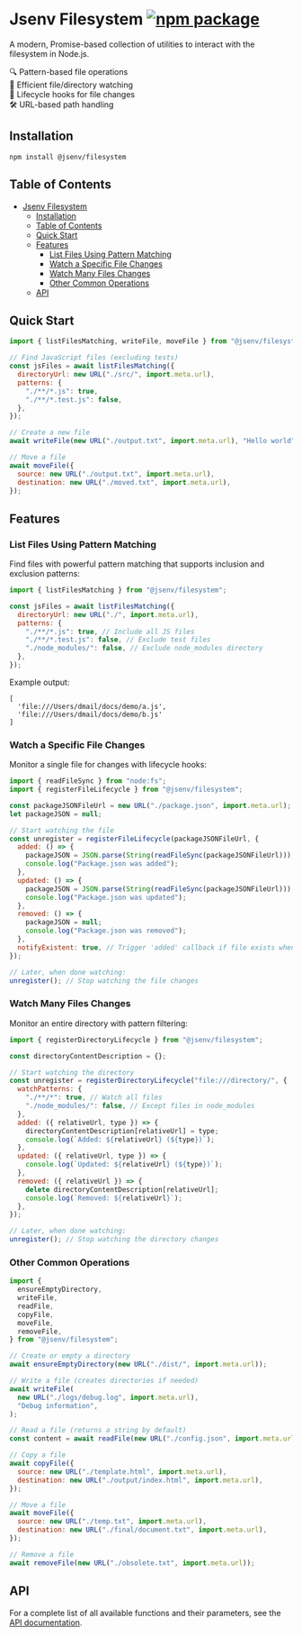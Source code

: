 # Jsenv Filesystem [![npm package](https://img.shields.io/npm/v/@jsenv/filesystem.svg?logo=npm&label=package)](https://www.npmjs.com/package/@jsenv/filesystem)

A modern, Promise-based collection of utilities to interact with the filesystem in Node.js.

🔍 Pattern-based file operations  
👀 Efficient file/directory watching  
🔄 Lifecycle hooks for file changes  
🛠️ URL-based path handling

## Installation

```console
npm install @jsenv/filesystem
```

## Table of Contents

- [Jsenv Filesystem ](#jsenv-filesystem-)
  - [Installation](#installation)
  - [Table of Contents](#table-of-contents)
  - [Quick Start](#quick-start)
  - [Features](#features)
    - [List Files Using Pattern Matching](#list-files-using-pattern-matching)
    - [Watch a Specific File Changes](#watch-a-specific-file-changes)
    - [Watch Many Files Changes](#watch-many-files-changes)
    - [Other Common Operations](#other-common-operations)
  - [API](#api)

## Quick Start

```js
import { listFilesMatching, writeFile, moveFile } from "@jsenv/filesystem";

// Find JavaScript files (excluding tests)
const jsFiles = await listFilesMatching({
  directoryUrl: new URL("./src/", import.meta.url),
  patterns: {
    "./**/*.js": true,
    "./**/*.test.js": false,
  },
});

// Create a new file
await writeFile(new URL("./output.txt", import.meta.url), "Hello world");

// Move a file
await moveFile({
  source: new URL("./output.txt", import.meta.url),
  destination: new URL("./moved.txt", import.meta.url),
});
```

## Features

### List Files Using Pattern Matching

Find files with powerful pattern matching that supports inclusion and exclusion patterns:

```js
import { listFilesMatching } from "@jsenv/filesystem";

const jsFiles = await listFilesMatching({
  directoryUrl: new URL("./", import.meta.url),
  patterns: {
    "./**/*.js": true, // Include all JS files
    "./**/*.test.js": false, // Exclude test files
    "./node_modules/": false, // Exclude node_modules directory
  },
});
```

Example output:

```console
[
  'file:///Users/dmail/docs/demo/a.js',
  'file:///Users/dmail/docs/demo/b.js'
]
```

### Watch a Specific File Changes

Monitor a single file for changes with lifecycle hooks:

```js
import { readFileSync } from "node:fs";
import { registerFileLifecycle } from "@jsenv/filesystem";

const packageJSONFileUrl = new URL("./package.json", import.meta.url);
let packageJSON = null;

// Start watching the file
const unregister = registerFileLifecycle(packageJSONFileUrl, {
  added: () => {
    packageJSON = JSON.parse(String(readFileSync(packageJSONFileUrl)));
    console.log("Package.json was added");
  },
  updated: () => {
    packageJSON = JSON.parse(String(readFileSync(packageJSONFileUrl)));
    console.log("Package.json was updated");
  },
  removed: () => {
    packageJSON = null;
    console.log("Package.json was removed");
  },
  notifyExistent: true, // Trigger 'added' callback if file exists when watching starts
});

// Later, when done watching:
unregister(); // Stop watching the file changes
```

### Watch Many Files Changes

Monitor an entire directory with pattern filtering:

```js
import { registerDirectoryLifecycle } from "@jsenv/filesystem";

const directoryContentDescription = {};

// Start watching the directory
const unregister = registerDirectoryLifecycle("file:///directory/", {
  watchPatterns: {
    "./**/*": true, // Watch all files
    "./node_modules/": false, // Except files in node_modules
  },
  added: ({ relativeUrl, type }) => {
    directoryContentDescription[relativeUrl] = type;
    console.log(`Added: ${relativeUrl} (${type})`);
  },
  updated: ({ relativeUrl, type }) => {
    console.log(`Updated: ${relativeUrl} (${type})`);
  },
  removed: ({ relativeUrl }) => {
    delete directoryContentDescription[relativeUrl];
    console.log(`Removed: ${relativeUrl}`);
  },
});

// Later, when done watching:
unregister(); // Stop watching the directory changes
```

### Other Common Operations

```js
import {
  ensureEmptyDirectory,
  writeFile,
  readFile,
  copyFile,
  moveFile,
  removeFile,
} from "@jsenv/filesystem";

// Create or empty a directory
await ensureEmptyDirectory(new URL("./dist/", import.meta.url));

// Write a file (creates directories if needed)
await writeFile(
  new URL("./logs/debug.log", import.meta.url),
  "Debug information",
);

// Read a file (returns a string by default)
const content = await readFile(new URL("./config.json", import.meta.url));

// Copy a file
await copyFile({
  source: new URL("./template.html", import.meta.url),
  destination: new URL("./output/index.html", import.meta.url),
});

// Move a file
await moveFile({
  source: new URL("./temp.txt", import.meta.url),
  destination: new URL("./final/document.txt", import.meta.url),
});

// Remove a file
await removeFile(new URL("./obsolete.txt", import.meta.url));
```

## API

For a complete list of all available functions and their parameters, see the [API documentation](./docs/API.md).
